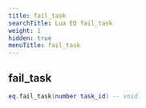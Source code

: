 ```yaml
---
title: fail_task
searchTitle: Lua EQ fail_task
weight: 1
hidden: true
menuTitle: fail_task
---
```

## fail_task
```lua
eq.fail_task(number task_id) -- void
```
